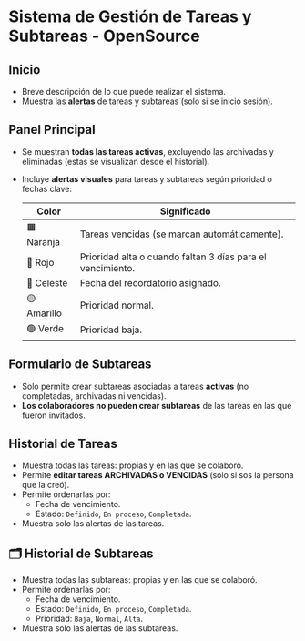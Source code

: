 # Sistema de Gestión de Tareas y Subtareas - OpenSource

## Inicio
- Breve descripción de lo que puede realizar el sistema.
- Muestra las **alertas** de tareas y subtareas (solo si se inició sesión).

##  Panel Principal
- Se muestran **todas las tareas activas**, excluyendo las archivadas y eliminadas (estas se visualizan desde el historial).
- Incluye **alertas visuales** para tareas y subtareas según prioridad o fechas clave:

  | Color     | Significado                                              |
  |-----------|-----------------------------------------------------------|
  | 🟧 Naranja | Tareas vencidas (se marcan automáticamente).             |
  | 🔴 Rojo    | Prioridad alta o cuando faltan 3 días para el vencimiento.|
  | 🔵 Celeste | Fecha del recordatorio asignado.                         |
  | 🟡 Amarillo| Prioridad normal.                                        |
  | 🟢 Verde   | Prioridad baja.                                          |

## Formulario de Subtareas
- Solo permite crear subtareas asociadas a tareas **activas** (no completadas, archivadas ni vencidas).
- **Los colaboradores no pueden crear subtareas** de las tareas en las que fueron invitados.

##  Historial de Tareas
- Muestra todas las tareas: propias y en las que se colaboró.
- Permite **editar tareas ARCHIVADAS o VENCIDAS** (solo si sos la persona que la creó).
- Permite ordenarlas por:
  - Fecha de vencimiento.
  - Estado: `Definido`, `En proceso`, `Completada`.
- Muestra solo las alertas de las tareas.

## 🗂️ Historial de Subtareas
- Muestra todas las subtareas: propias y en las que se colaboró.
- Permite ordenarlas por:
  - Fecha de vencimiento.
  - Estado: `Definido`, `En proceso`, `Completada`.
  - Prioridad: `Baja`, `Normal`, `Alta`.
- Muestra solo las alertas de las subtareas.
